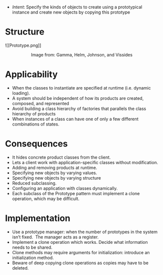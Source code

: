 * *Intent*: Specify the kinds of objects to create using a prototypical instance and create new objects by copying this prototype

# Structure
![[Prototype.png]]
<center> Image from: Gamma, Helm, Johnson, and Vissides </center>

# Applicability
* When the classes to instantiate are specified at runtime (i.e. dynamic loading).
* A system should be independent of how its products are created, composed, and represented
* Avoid building a class hierarchy of factories that parallels the class hierarchy of products
* When instances of a class can have one of only a few different combinations of states.

# Consequences
* It hides concrete product classes from the client.
* Lets a client work with application-specific classes without modification.
* Adding and removing products at runtime.
* Specifying new objects by varying values.
* Specifying new objects by varying structure
* Reduced subclassing.
* Configuring an application with classes dynamically.
* Each subclass of the Prototype pattern must implement a clone operation, which may be difficult.

# Implementation
* Use a prototype manager: when the number of prototypes in the system isn’t fixed.  The manager acts as a register.
* Implement a clone operation which works. Decide what information needs to be shared.
* Clone methods may require arguments for initialization: introduce an initialization method.
* Beware of deep copying clone operations as copies may have to be deleted.